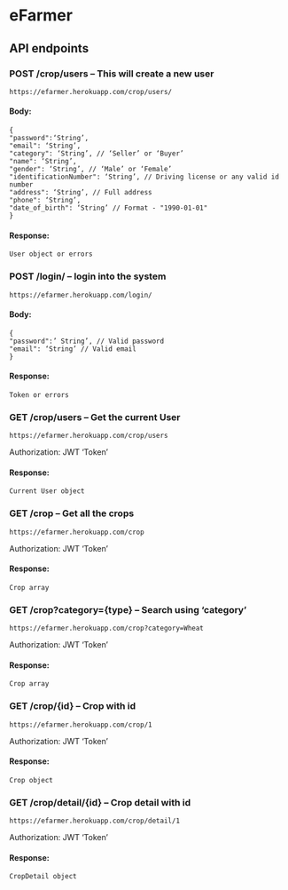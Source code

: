 # eFarmer

## API endpoints

### POST /crop/users – This will create a new user
```
https://efarmer.herokuapp.com/crop/users/ 
```

#### Body:
```
{
"password":‘String’,
"email": ‘String’,
"category": ‘String’, // ‘Seller’ or ‘Buyer’
"name": ‘String’,
"gender": ‘String’, // ‘Male’ or ‘Female’
"identificationNumber": ‘String’, // Driving license or any valid id number
"address": ‘String’, // Full address
"phone": ‘String’,
"date_of_birth": ‘String’ // Format - "1990-01-01"
}
```
#### Response:
```
User object or errors
```

### POST /login/ – login into the system
```
https://efarmer.herokuapp.com/login/
```
#### Body:
```
{
"password":’ String’, // Valid password
"email": ‘String’ // Valid email
}
```
#### Response:
```
Token or errors
```

### GET /crop/users – Get the current User
```
https://efarmer.herokuapp.com/crop/users
```
Authorization: JWT ‘Token’

#### Response:
```
Current User object
```

### GET /crop – Get all the crops
```
https://efarmer.herokuapp.com/crop 
```
Authorization: JWT ‘Token’

#### Response:
```
Crop array
```


### GET /crop?category={type} – Search using ‘category’
```
https://efarmer.herokuapp.com/crop?category=Wheat 
```
Authorization: JWT ‘Token’

#### Response:
```
Crop array
```

### GET /crop/{id} – Crop with id
```
https://efarmer.herokuapp.com/crop/1 
```
Authorization: JWT ‘Token’

#### Response:
```
Crop object
```


### GET /crop/detail/{id} – Crop detail with id
```
https://efarmer.herokuapp.com/crop/detail/1 
```
Authorization: JWT ‘Token’

#### Response:
```
CropDetail object
```
